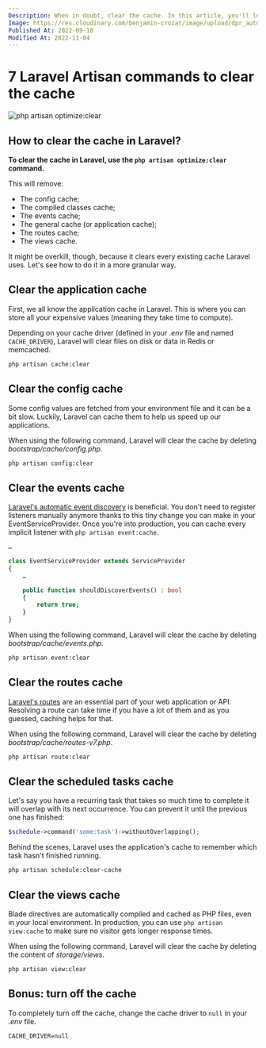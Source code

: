```yaml
---
Description: When in doubt, clear the cache. In this article, you'll learn about how to clear every cache Laravel uses, but we'll also see how to clear them granularly.
Image: https://res.cloudinary.com/benjamin-crozat/image/upload/dpr_auto,f_auto,q_auto,w_auto/v1667576529/crazy-monitors-guy_ru8pgz.jpg
Published At: 2022-09-10
Modified At: 2022-11-04
---
```


# 7 Laravel Artisan commands to clear the cache

![php artisan optimize:clear](https://res.cloudinary.com/benjamin-crozat/image/upload/dpr_auto,f_auto,q_auto,w_auto/v1667576529/crazy-monitors-guy_ru8pgz.jpg)

## How to clear the cache in Laravel?

**To clear the cache in Laravel, use the `php artisan optimize:clear` command.**

This will remove:
- The config cache;
- The compiled classes cache;
- The events cache;
- The general cache (or application cache);
- The routes cache;
- The views cache.

It might be overkill, though, because it clears every existing cache Laravel uses. Let's see how to do it in a more granular way.

## Clear the application cache

First, we all know the application cache in Laravel. This is where you can store all your expensive values (meaning they take time to compute).

Depending on your cache driver (defined in your *.env* file and named `CACHE_DRIVER`), Laravel will clear files on disk or data in Redis or memcached.

```bash
php artisan cache:clear
```

## Clear the config cache

Some config values are fetched from your environment file and it can be a bit slow. Luckily, Laravel can cache them to help us speed up our applications.

When using the following command, Laravel will clear the cache by deleting *bootstrap/cache/config.php*.

```bash
php artisan config:clear
```

## Clear the events cache

[Laravel's automatic event discovery](https://laravel.com/docs/9.x/events#event-discovery) is beneficial. You don't need to register listeners manually anymore thanks to this tiny change you can make in your EventServiceProvider. Once you're into production, you can cache every implicit listener with `php artisan event:cache`.

```php
…

class EventServiceProvider extends ServiceProvider
{
    …

    public function shouldDiscoverEvents() : bool
    {
        return true;
    }
}
```

When using the following command, Laravel will clear the cache by deleting *bootstrap/cache/events.php*.

```bash
php artisan event:clear
```

## Clear the routes cache

[Laravel's routes](https://laravel.com/docs/9.x/routing) are an essential part of your web application or API. Resolving a route can take time if you have a lot of them and as you guessed, caching helps for that.

When using the following command, Laravel will clear the cache by deleting *bootstrap/cache/routes-v7.php*.

```bash
php artisan route:clear
```

## Clear the scheduled tasks cache

Let's say you have a recurring task that takes so much time to complete it will overlap with its next occurrence. You can prevent it until the previous one has finished:

```php
$schedule->command('some:task')->withoutOverlapping();
```

Behind the scenes, Laravel uses the application's cache to remember which task hasn't finished running.

```bash
php artisan schedule:clear-cache
```

## Clear the views cache

Blade directives are automatically compiled and cached as PHP files, even in your local environment. In production, you can use `php artisan view:cache` to make sure no visitor gets longer response times.

When using the following command, Laravel will clear the cache by deleting the content of *storage/views*.

```bash
php artisan view:clear
```

## Bonus: turn off the cache

To completely turn off the cache, change the cache driver to `null` in your *.env* file.

```
CACHE_DRIVER=null
```
